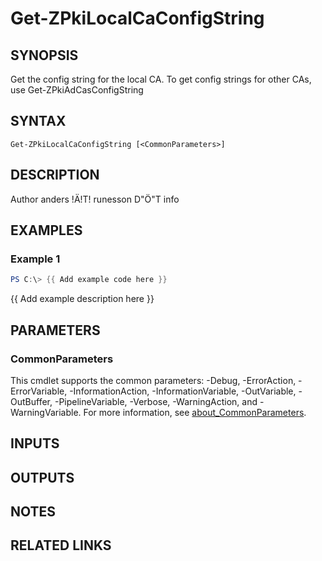 ﻿---
external help file: PsZPki-help.xml
Module Name: ZPki
online version:
schema: 2.0.0
---

# Get-ZPkiLocalCaConfigString

## SYNOPSIS
Get the config string for the local CA.
To get config strings for other CAs, use Get-ZPkiAdCasConfigString

## SYNTAX

```
Get-ZPkiLocalCaConfigString [<CommonParameters>]
```

## DESCRIPTION
Author anders !Ä!T!
runesson D"Ö"T info

## EXAMPLES

### Example 1
```powershell
PS C:\> {{ Add example code here }}
```

{{ Add example description here }}

## PARAMETERS

### CommonParameters
This cmdlet supports the common parameters: -Debug, -ErrorAction, -ErrorVariable, -InformationAction, -InformationVariable, -OutVariable, -OutBuffer, -PipelineVariable, -Verbose, -WarningAction, and -WarningVariable. For more information, see [about_CommonParameters](http://go.microsoft.com/fwlink/?LinkID=113216).

## INPUTS

## OUTPUTS

## NOTES

## RELATED LINKS

